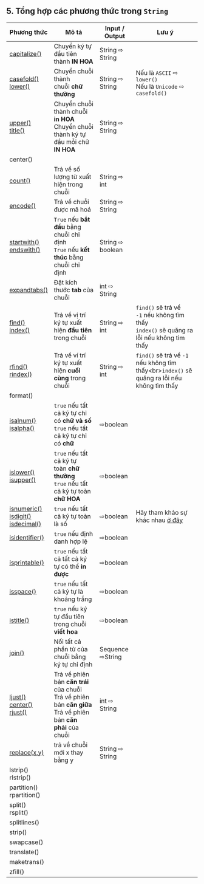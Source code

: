 ## 5. Tổng hợp các phương thức trong `String`

| Phương thức                                                                                                                                                                                                                  | Mô tả                                                                                                               | Input / Output   | Lưu ý                                                                                                                                                                |
| ---------------------------------------------------------------------------------------------------------------------------------------------------------------------------------------------------------------------------- | ------------------------------------------------------------------------------------------------------------------- | ---------------- | -------------------------------------------------------------------------------------------------------------------------------------------------------------------- |
| [capitalize()](https://www.w3schools.com/python/ref_string_capitalize.asp)                                                                                                                                                   | Chuyển ký tự đầu tiên thành **IN HOA**                                                                              | String ⇨ String  |                                                                                                                                                                      |
| [casefold()](https://www.w3schools.com/python/ref_string_casefold.asp)<br>[lower()](https://www.w3schools.com/python/ref_string_lower.asp)                                                                                   | Chuyển chuỗi thành chuỗi **chữ thường**                                                                             | String ⇨ String  | Nếu là `ASCII` ⇨ `lower()`<br>Nếu là `Unicode` ⇨ `casefold()`                                                                                                        |
| [upper()](https://www.w3schools.com/python/ref_string_upper.asp)<br>[title()](https://www.w3schools.com/python/ref_string_title.asp)                                                                                         | Chuyển chuỗi thành chuỗi **in HOA**<br>Chuyển chuỗi thành ký tự đầu mỗi chữ **IN HOA**                              | String ⇨ String  |                                                                                                                                                                      |
| center()                                                                                                                                                                                                                     |                                                                                                                     |                  |                                                                                                                                                                      |
| [count()](https://www.w3schools.com/python/ref_string_count.asp)                                                                                                                                                             | Trả về số lượng từ xuất hiện trong chuỗi                                                                            | String ⇨ int     |                                                                                                                                                                      |
| [encode()](https://www.w3schools.com/python/ref_string_encode.asp)                                                                                                                                                           | Trả về chuỗi được mã hoá                                                                                            | String ⇨ String  |                                                                                                                                                                      |
| [startwith()](https://www.w3schools.com/python/ref_string_startswith.asp)<br>[endswith()](https://www.w3schools.com/python/ref_string_endswith.asp)                                                                          | `True` nếu **bắt đầu** bằng chuỗi chỉ định<br>`True` nếu **kết thúc** bằng chuỗi chỉ định                           | String ⇨ boolean |                                                                                                                                                                      |
| [expandtabs()](https://www.w3schools.com/python/ref_string_expandtabs.asp)                                                                                                                                                   | Đặt kích thước **tab** của chuỗi                                                                                    | int ⇨ String     |                                                                                                                                                                      |
| [find()](https://www.w3schools.com/python/ref_string_find.asp)<br>[index()](https://www.w3schools.com/python/ref_string_index.asp)                                                                                           | Trả về vị trí ký tự xuất hiện **đầu tiên** trong chuỗi                                                              | String ⇨ int     | `find()` sẽ trả về `-1` nếu không tìm thấy<br>`index()` sẽ quăng ra lỗi nếu không tìm thấy                                                                           |
| [rfind()](https://www.w3schools.com/python/ref_string_rfind.asp)<br>[rindex()](https://www.w3schools.com/python/ref_string_rindex.asp)<br>                                                                                   | Trả về ví trí ký tự xuất hiện **cuối cùng** trong chuỗi                                                             | String ⇨ int     | `find()` sẽ trả về `-1` nếu không tìm thấy&lt;br&gt;`index()` sẽ quăng ra lỗi nếu không tìm thấy                                                                     |
| format()                                                                                                                                                                                                                     |                                                                                                                     |                  |                                                                                                                                                                      |
| [isalnum()](https://www.w3schools.com/python/ref_string_isalnum.asp)<br>[isalpha()](https://www.w3schools.com/python/ref_string_isalpha.asp)<br>                                                                             | `true` nếu tất cả ký tự chỉ có **chữ và số**<br>`true` nếu tất cả ký tự chỉ có **chữ**                              | ⇨boolean         |                                                                                                                                                                      |
| [islower()](https://www.w3schools.com/python/ref_string_islower.asp)<br>[isupper()](https://www.w3schools.com/python/ref_string_isupper.asp)                                                                                 | `true` nếu tất cả ký tự toàn **chữ thường**<br>`true` nếu tất cả ký tự toàn **chữ HOA**                             | ⇨boolean         |                                                                                                                                                                      |
| [isnumeric()](https://www.w3schools.com/python/ref_string_isnumeric.asp)<br>[isdigit()](https://www.w3schools.com/python/ref_string_isdigit.asp)<br>[isdecimal()](https://www.w3schools.com/python/ref_string_isdecimal.asp) | `true` nếu tất cả ký tự toàn là số                                                                                  | ⇨boolean         | Hãy tham khảo sự khác nhau [ở đây](https://stackoverflow.com/questions/44891070/whats-the-difference-between-str-isdigit-isnumeric-and-isdecimal-in-python/44891278) |
| [isidentifier()](https://www.w3schools.com/python/ref_string_isidentifier.asp)                                                                                                                                               | `true` nếu định danh hợp lệ                                                                                         | ⇨boolean         |                                                                                                                                                                      |
| [isprintable()](https://www.w3schools.com/python/ref_string_isprintable.asp)                                                                                                                                                 | `true` nếu tất cả tất cả ký tự có thể **in được**                                                                   | ⇨boolean         |                                                                                                                                                                      |
| [isspace()](https://www.w3schools.com/python/ref_string_isspace.asp)                                                                                                                                                         | `true` nếu tất cả ký tự là khoảng trắng                                                                             | ⇨boolean         |                                                                                                                                                                      |
| [istitle()](https://www.w3schools.com/python/ref_string_istitle.asp)                                                                                                                                                         | `true` nếu ký tự đầu tiên trong chuỗi **viết hoa**                                                                  | ⇨boolean         |                                                                                                                                                                      |
| [join()](https://www.w3schools.com/python/ref_string_join.asp)                                                                                                                                                               | Nối tất cả phần tử của chuỗi bằng ký tự chỉ định                                                                    | Sequence ⇨String |                                                                                                                                                                      |
| [ljust()](https://www.w3schools.com/python/ref_string_ljust.asp)<br>[center()](https://www.w3schools.com/python/ref_string_center.asp)<br>[rjust()](https://www.w3schools.com/python/ref_string_rjust.asp)                   | Trả về phiên bản **căn trái** của chuỗi<br>Trả về phiên bản **căn giữa**<br>Trả về phiên bản **căn phải** của chuỗi | int ⇨ String     |                                                                                                                                                                      |
| [replace(x,y)](https://www.w3schools.com/python/ref_string_replace.asp)                                                                                                                                                      | trả về chuỗi mới  x thay bằng y                                                                                     | String ⇨ String  |                                                                                                                                                                      |
| lstrip()<br>rlstrip()                                                                                                                                                                                                        |                                                                                                                     |                  |                                                                                                                                                                      |
| partition()<br>rpartition()                                                                                                                                                                                                  |                                                                                                                     |                  |                                                                                                                                                                      |
| split()<br>rsplit()                                                                                                                                                                                                          |                                                                                                                     |                  |                                                                                                                                                                      |
| splitlines()                                                                                                                                                                                                                 |                                                                                                                     |                  |                                                                                                                                                                      |
| strip()                                                                                                                                                                                                                      |                                                                                                                     |                  |                                                                                                                                                                      |
| swapcase()                                                                                                                                                                                                                   |                                                                                                                     |                  |                                                                                                                                                                      |
| translate()                                                                                                                                                                                                                  |                                                                                                                     |                  |                                                                                                                                                                      |
| maketrans()                                                                                                                                                                                                                  |                                                                                                                     |                  |                                                                                                                                                                      |
| zfill()                                                                                                                                                                                                                      |                                                                                                                     |                  |                                                                                                                                                                      |
